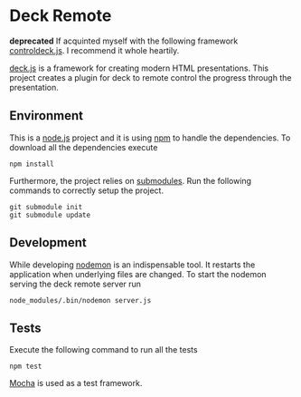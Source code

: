 Deck Remote
===========

**deprecated** If acquinted myself with the following framework [controldeck.js][7].
I recommend it whole heartily.

[deck.js][1] is a framework for creating modern HTML
presentations. This project creates a plugin for deck to remote
control the progress through the presentation.

Environment
-----------

This is a [node.js][2] project and it is using [npm][3] to handle the
dependencies. To download all the dependencies execute

    npm install

Furthermore, the project relies on [submodules][6]. Run the following
commands to correctly setup the project.

    git submodule init
    git submodule update

Development
-----------

While developing [nodemon][5] is an indispensable tool. It restarts
the application when underlying files are changed. To start the
nodemon serving the deck remote server run

    node_modules/.bin/nodemon server.js

Tests
-----

Execute the following command to run all the tests

    npm test

[Mocha][4] is used as a test framework.


[1]: http://imakewebthings.com/deck.js/ "Homepage for deck.js"
[2]: http://nodejs.org/ "Homepage for node.js"
[3]: https://npmjs.org/ "Homepage for npm"
[4]: http://mochajs.org/ "Homepage for Mocha"
[5]: https://github.com/remy/nodemon "nodemon on GitHub"
[6]: http://git-scm.com/book/en/Git-Tools-Submodules "Submodule documentation for git"
[7]: http://johnpolacek.github.io/controldeck.js/ "Controldeck.js homepage"
